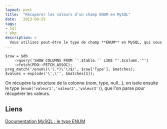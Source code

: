 ```yaml
---
layout: post
title:  "Récupérer les valeurs d’un champ ENUM en MySQL"
date:   2013-09-25
tags: 
- sql
- php
description: >
  Vous utilisez peut-être le type de champ **ENUM** en MySQL, qui vous permet d'avoir une liste de valeurs prédéfinies. Voici comment récupérer la liste de ces valeurs prédéfinies dans un tableau en PHP :
---
```


	$row = $db
	    ->query('SHOW COLUMNS FROM `'.$table.'` LIKE "'.$column.'"')
	    ->fetch(PDO::FETCH_ASSOC);
	preg_match('/enum\(\'(.*)\'\)$/', $row['Type'], $matches);
	$values = explode('\',\'', $matches[1]);

On récupère la structure de la colonne (nom, type, null...), on isole ensuite le type (`enum('valeur1','valeur2','valeur3')`), que l'on parse pour récupérer les valeurs.

## Liens
[Documentation MySQL : le type ENUM](http://dev.mysql.com/doc/refman/5.0/en/enum.html)